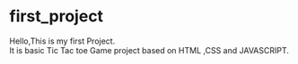# first_project
Hello,This is my first Project.
<br>
It is basic  Tic Tac toe Game project based on HTML ,CSS and JAVASCRIPT.
